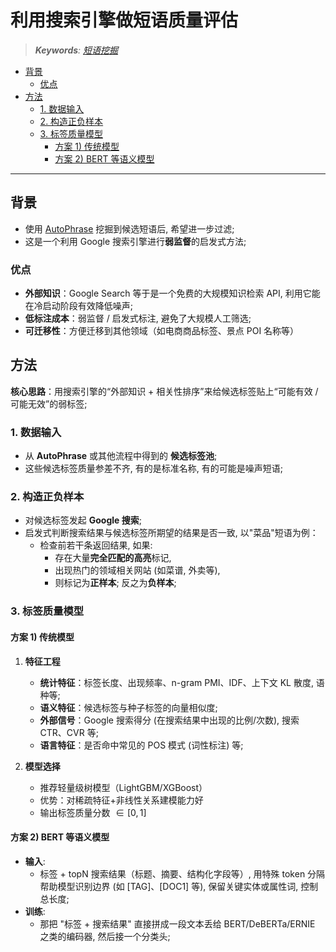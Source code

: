 利用搜索引擎做短语质量评估
===
<!--START_SECTION:badge-->
<!--END_SECTION:badge-->
<!--info
date: 2025-08-22 19:29:46
top: false
draft: false
hidden: true
level: 0
tag: []
-->

<!--START_SECTION:keywords-->
> ***Keywords**: [短语挖掘](../07/短语挖掘.md)*
<!--END_SECTION:keywords-->

<!--START_SECTION:paper_title-->
<!--END_SECTION:paper_title-->

<!--START_SECTION:toc-->
- [背景](#背景)
    - [优点](#优点)
- [方法](#方法)
    - [1. 数据输入](#1-数据输入)
    - [2. 构造正负样本](#2-构造正负样本)
    - [3. 标签质量模型](#3-标签质量模型)
        - [方案 1) 传统模型](#方案-1-传统模型)
        - [方案 2) BERT 等语义模型](#方案-2-bert-等语义模型)
<!--END_SECTION:toc-->

<!--

<div align='center'><img src='path/to/xxx.png' height='300'/></div>

<details><summary><b>点击展开</b></summary>
</details>

[xxx - imhuay/studis](https://github.com/imhuay/studies/blob/master/notes/_archives/2022/04/xxx.md)

特殊符号: 
  空格: <&nbsp;>
-->

---

## 背景

- 使用 [AutoPhrase](./AutoPhrase备忘.md) 挖掘到候选短语后, 希望进一步过滤;
- 这是一个利用 Google 搜索引擎进行**弱监督**的启发式方法;


### 优点
- **外部知识**：Google Search 等于是一个免费的大规模知识检索 API, 利用它能在冷启动阶段有效降低噪声;
- **低标注成本**：弱监督 / 启发式标注, 避免了大规模人工筛选;
- **可迁移性**：方便迁移到其他领域（如电商商品标签、景点 POI 名称等）


## 方法

**核心思路**：用搜索引擎的“外部知识 + 相关性排序”来给候选标签贴上“可能有效 / 可能无效”的弱标签;

### 1. 数据输入
- 从 **AutoPhrase** 或其他流程中得到的 **候选标签池**;
- 这些候选标签质量参差不齐, 有的是标准名称, 有的可能是噪声短语;

### 2. 构造正负样本
- 对候选标签发起 **Google 搜索**;
- 启发式判断搜索结果与候选标签所期望的结果是否一致, 以"菜品"短语为例：
    - 检查前若干条返回结果, 如果: 
        - 存在大量**完全匹配的高亮**标记,
        - 出现热门的领域相关网站 (如菜谱, 外卖等), 
        - 则标记为**正样本**; 反之为**负样本**;

### 3. 标签质量模型

#### 方案 1) 传统模型

1. **特征工程**
   - **统计特征**：标签长度、出现频率、n-gram PMI、IDF、上下文 KL 散度, 语种等;
   - **语义特征**：候选标签与种子标签的向量相似度;
   - **外部信号**：Google 搜索得分 (在搜索结果中出现的比例/次数), 搜索 CTR、CVR 等;
   - **语言特征**：是否命中常见的 POS 模式 (词性标注) 等;

2. **模型选择**
   - 推荐轻量级树模型（LightGBM/XGBoost）  
   - 优势：对稀疏特征+非线性关系建模能力好
   - 输出标签质量分数 $\in \lbrack 0,1 \rbrack$


#### 方案 2) BERT 等语义模型

- **输入**: 
    - 标签 + topN 搜索结果（标题、摘要、结构化字段等）, 用特殊 token 分隔帮助模型识别边界 (如 \[TAG\]、\[DOC1\] 等), 保留关键实体或属性词, 控制总长度;
- **训练**: 
    - 那把 "标签 + 搜索结果" 直接拼成一段文本丢给 BERT/DeBERTa/ERNIE 之类的编码器, 然后接一个分类头;
